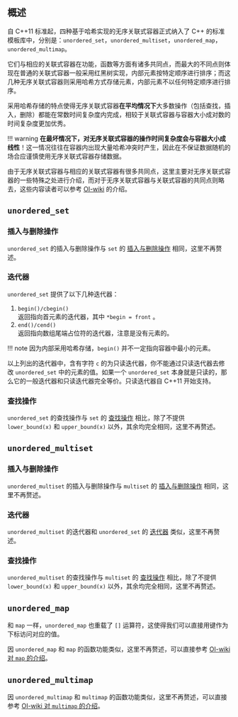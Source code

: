 ## 概述

自 C++11 标准起，四种基于哈希实现的无序关联式容器正式纳入了 C++ 的标准模板库中，分别是：`unordered_set`，`unordered_multiset`，`unordered_map`，`unordered_multimap`。

它们与相应的关联式容器在功能，函数等方面有诸多共同点，而最大的不同点则体现在普通的关联式容器一般采用红黑树实现，内部元素按特定顺序进行排序；而这几种无序关联式容器则采用哈希方式存储元素，内部元素不以任何特定顺序进行排序。

采用哈希存储的特点使得无序关联式容器**在平均情况下**大多数操作（包括查找，插入，删除）都能在常数时间复杂度内完成，相较于关联式容器与容器大小成对数的时间复杂度更加优秀。

!!! warning
    **在最坏情况下，对无序关联式容器的操作时间复杂度会与容器大小成线性**！这一情况往往在容器内出现大量哈希冲突时产生，因此在不保证数据随机的场合应谨慎使用无序关联式容器存储数据。

由于无序关联式容器与相应的关联式容器有很多共同点，这里主要对无序关联式容器的一些特殊之处进行介绍，而对于无序关联式容器与关联式容器的共同点则略去，这些内容读者可以参考 [OI-wiki](./associative-container/) 的介绍。

## `unordered_set`

### 插入与删除操作

`unordered_set` 的插入与删除操作与 `set` 的 [插入与删除操作](./associative-container/#_2) 相同，这里不再赘述。

### 迭代器

`unordered_set` 提供了以下几种迭代器：

1.   `begin()/cbegin()`   
    返回指向首元素的迭代器，其中 `*begin = front` 。
2.   `end()/cend()`   
    返回指向数组尾端占位符的迭代器，注意是没有元素的。

!!! note
    因为内部采用哈希存储，`begin()` 并不一定指向容器中最小的元素。

以上列出的迭代器中，含有字符 `c` 的为只读迭代器，你不能通过只读迭代器去修改 `unordered_set` 中的元素的值。如果一个 `unordered_set` 本身就是只读的，那么它的一般迭代器和只读迭代器完全等价。只读迭代器自 C++11 开始支持。

### 查找操作

`unordered_set` 的查找操作与 `set` 的 [查找操作](./associative-container/#_2) 相比，除了不提供 `lower_bound(x)` 和 `upper_bound(x)` 以外，其余均完全相同，这里不再赘述。

## `unordered_multiset`

### 插入与删除操作

`unordered_multiset` 的插入与删除操作与 `multiset` 的 [插入与删除操作](./associative-container/#_4) 相同，这里不再赘述。

### 迭代器

`unordered_multiset` 的迭代器和 `unordered_set` 的 [迭代器]() 类似，这里不再赘述。

### 查找操作

`unordered_multiset` 的查找操作与 `multiset` 的 [查找操作](./associative-container/#_6) 相比，除了不提供 `lower_bound(x)` 和 `upper_bound(x)` 以外，其余均完全相同，这里不再赘述。

## `unordered_map`

和 `map` 一样，`unordered_map` 也重载了 `[]` 运算符，这使得我们可以直接用键作为下标访问对应的值。

因 `unordered_map` 和 `map` 的函数功能类似，这里不再赘述，可以直接参考 [OI-wiki 对 `map` 的介绍](./associative-container/#map)。

## `unordered_multimap`

因 `unordered_multimap` 和 `multimap` 的函数功能类似，这里不再赘述，可以直接参考 [OI-wiki 对 `multimap` 的介绍](./associative-container/#multimap)。
